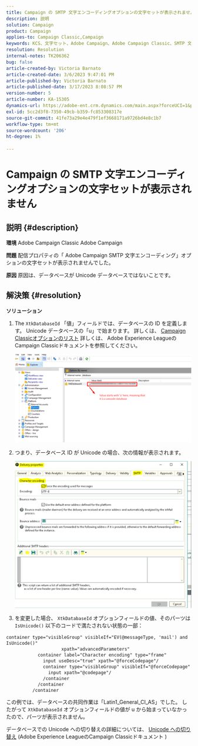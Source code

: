 ```yaml
---
title: Campaign の SMTP 文字エンコーディングオプションの文字セットが表示されません
description: 説明
solution: Campaign
product: Campaign
applies-to: Campaign Classic,Campaign
keywords: KCS、文字セット、Adobe Campaign、Adobe Campaign Classic、SMTP 文字エンコーディングオプションが表示されない、XtkDatabaseId 変数
resolution: Resolution
internal-notes: TK206362
bug: false
article-created-by: Victoria Barnato
article-created-date: 3/6/2023 9:47:01 PM
article-published-by: Victoria Barnato
article-published-date: 3/17/2023 8:08:57 PM
version-number: 5
article-number: KA-15305
dynamics-url: https://adobe-ent.crm.dynamics.com/main.aspx?forceUCI=1&pagetype=entityrecord&etn=knowledgearticle&id=0082eb6b-68bc-ed11-83ff-6045bd006a22
exl-id: 5cc2d3f8-7350-49cb-b359-fc853308317e
source-git-commit: 41fe73a29e4e479f1ef3668171a9726bd4e8c1b7
workflow-type: tm+mt
source-wordcount: '206'
ht-degree: 1%

---
```


# Campaign の SMTP 文字エンコーディングオプションの文字セットが表示されません

## 説明 {#description}


<b>環境</b>
Adobe Campaign Classic Adobe Campaign

<b>問題</b>
配信プロパティの「 Adobe Campaign SMTP 文字エンコーディング」オプションの文字セットが表示されませんでした。

<b>原因</b>
原因は、データベースが Unicode データベースではないことです。


## 解決策 {#resolution}


<b>ソリューション</b>

1. The `XtkDatabaseId` 「値」フィールドでは、データベースの ID を定義します。 Unicode データベースの「u」で始まります。 詳しくは、 [Campaign Classicオプションのリスト](https://experienceleague.adobe.com/docs/campaign-classic/using/installing-campaign-classic/appendices/configuring-campaign-options.html) 詳しくは、 Adobe Experience LeagueのCampaign Classicドキュメントを参照してください。



   ![](assets/bf1b2c42-ffc4-ed11-83ff-6045bd0065f9.png)
2. つまり、データベース ID が Unicode の場合、次の情報が表示されます。

   ![](assets/a09fa8de-fdc4-ed11-83ff-6045bd0065f9.png)
3. を変更した場合、 `XtkDatabaseId` オプションフィールドの値、そのパーツは `IsUnicode()` 以下のコードで満たされない状態の一部：



```
container type="visibleGroup" visibleIf="EV(@messageType, 'mail') and IsUnicode()"
                     xpath="advancedParameters"
            container label="Character encoding" type="frame"
              input useDesc="true" xpath="@forceCodepage"/
              container type="visibleGroup" visibleIf="@forceCodepage"
                input xpath="@codepage"/
              /container
            /container
          /container
```




この例では、データベースの共同作業は「Latin1_General_CI_AS」でした。 したがって `XtkDatabaseId` オプションフィールドの値が u から始まっていなかったので、パーツが表示されません。

データベースでの Unicode への切り替えの詳細については、 [Unicode への切り替え](https://experienceleague.adobe.com/docs/campaign-classic/using/monitoring-campaign-classic/updating-adobe-campaign/switching-to-unicode.html) (Adobe Experience LeagueのCampaign Classicドキュメント )
